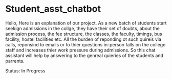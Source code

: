 # Student_asst_chatbot

Hello, Here is an explanation of our project.
    As a new batch of students start seekign admissions in the collge, they have their set of doubts, about the admission process, the fee structure, the classes, the faculty, timings, bus facility, hostel facilities etc. 
  All the burden of reponding ot such quireis via calls, reponsind to emails or to thier questions in-person falls on the college staff and increases thier work pressure during admissions. So this chat assistant will help by answering to the genreal quieries of the students and parrents.

  Status: In Progress
